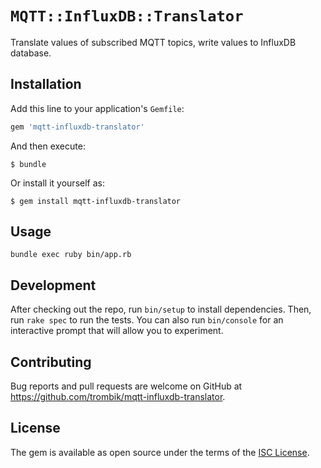 # `MQTT::InfluxDB::Translator`

Translate values of subscribed MQTT topics, write values to InfluxDB database.

## Installation

Add this line to your application's `Gemfile`:

```ruby
gem 'mqtt-influxdb-translator'
```

And then execute:

    $ bundle

Or install it yourself as:

    $ gem install mqtt-influxdb-translator

## Usage

```console
bundle exec ruby bin/app.rb
```

## Development

After checking out the repo, run `bin/setup` to install dependencies. Then,
run `rake spec` to run the tests. You can also run `bin/console` for an
interactive prompt that will allow you to experiment.

## Contributing

Bug reports and pull requests are welcome on GitHub at
https://github.com/trombik/mqtt-influxdb-translator.

## License

The gem is available as open source under the terms of the [ISC
License](https://opensource.org/licenses/ISC).
